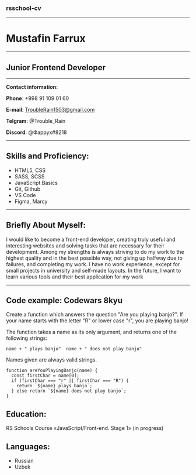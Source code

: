 ### rsschool-cv

---

# Mustafin Farrux

---

## Junior Frontend Developer

---

**Contact information:**

**Phone**: +998 91 109 01 60

**E-mail**: TroubleRain1503@gmail.com

**Telgram**: @Trouble_Rain

**Discord**: @Фаррух#8218

---

## Skills and Proficiency:

- HTML5, CSS
- SASS, SCSS
- JavaScript Basics
- Git, Github
- VS Code
- Figma, Marcy

---

## Briefly About Myself:

I would like to become a front-end developer, creating truly useful and interesting websites and solving tasks that are necessary for their development. Among my strengths is always striving to do my work to the highest quality and in the best possible way, not giving up halfway due to failures, and completing my work. I have no work experience, except for small projects in university and self-made layouts. In the future, I want to learn various tools and their best application for my work

---

## Code example: Codewars 8kyu

Create a function which answers the question "Are you playing banjo?".
If your name starts with the letter "R" or lower case "r", you are playing banjo!

The function takes a name as its only argument, and returns one of the following strings:

`name + " plays banjo" 
name + " does not play banjo"`

Names given are always valid strings.

```
function areYouPlayingBanjo(name) {
  const firstChar = name[0];
  if (firstChar === "r" || firstChar === "R") {
    return `${name} plays banjo`;
  } else return `${name} does not play banjo`;
}
```

## Education:

RS Schools Course «JavaScript/Front-end. Stage 1» (in progress)

## Languages:

- Russian
- Uzbek
